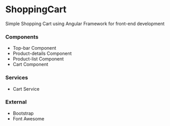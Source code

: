 # ShoppingCart

Simple Shopping Cart using Angular Framework for front-end development

### Components
* Top-bar Component
* Product-details Component
* Product-list Component
* Cart Component

### Services
* Cart Service

### External
* Bootstrap
* Font Awesome
